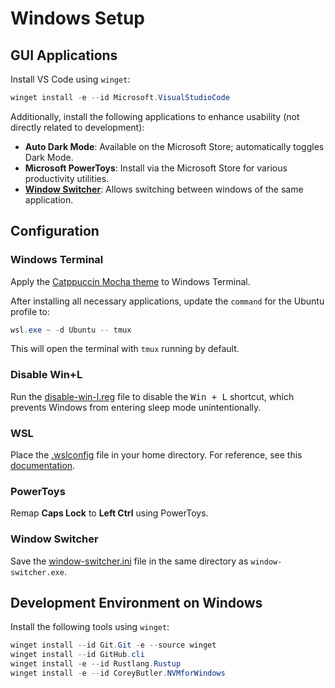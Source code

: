 # Windows Setup  

## GUI Applications  

Install VS Code using `winget`:  

```powershell  
winget install -e --id Microsoft.VisualStudioCode  
```  

Additionally, install the following applications to enhance usability (not directly related to development):  

- **Auto Dark Mode**: Available on the Microsoft Store; automatically toggles Dark Mode.  
- **Microsoft PowerToys**: Install via the Microsoft Store for various productivity utilities.  
- **[Window Switcher](https://github.com/sigoden/window-switcher)**: Allows switching between windows of the same application.  

## Configuration  

### Windows Terminal  

Apply the [Catppuccin Mocha theme](https://github.com/catppuccin/windows-terminal) to Windows Terminal.  

After installing all necessary applications, update the `command` for the Ubuntu profile to:  

```powershell  
wsl.exe ~ -d Ubuntu -- tmux  
```  

This will open the terminal with `tmux` running by default.  

### Disable Win+L  

Run the [disable-win-l.reg](./disable-win-l.reg) file to disable the <kbd>Win + L</kbd> shortcut, which prevents Windows from entering sleep mode unintentionally.  

### WSL  

Place the [.wslconfig](./.wslconfig) file in your home directory. For reference, see this [documentation](https://github.com/microsoft/WSL/issues/10753#issuecomment-1814839310).  

### PowerToys  

Remap **Caps Lock** to **Left Ctrl** using PowerToys.  

### Window Switcher  

Save the [window-switcher.ini](./window-switcher.ini) file in the same directory as `window-switcher.exe`.  

## Development Environment on Windows  

Install the following tools using `winget`:  

```powershell  
winget install --id Git.Git -e --source winget  
winget install --id GitHub.cli  
winget install -e --id Rustlang.Rustup  
winget install -e --id CoreyButler.NVMforWindows  
```  

